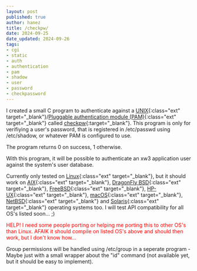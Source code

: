 ```yaml
---
layout: post
published: true
author: hanez
title: /checkpw/
date: 2024-09-25
date_updated: 2024-09-26
tags:
- cgi
- static
- auth
- authentication
- pam
- shadow
- user
- password
- checkpassword
---
```


I created a small C program to authenticate against a [UNIX](https://en.wikipedia.org/wiki/Unix){:class="ext" target="_blank"}/[Pluggable authentication module (PAM)](https://en.wikipedia.org/wiki/Pluggable_authentication_module){:class="ext" target="_blank"} called [checkpw](https://git.xw3.org/xw3/checkpw){:target="_blank"}. This program is only for verifiying a user's password, that is registered in /etc/passwd using /etc/shadow, or whatever PAM is configured to use.

The program returns 0 on success, 1 otherwise.

With this program, it will be possible to authenticate an xw3 application user against the system's user database.

Currently only tested on [Linux](https://kernel.org/){:class="ext" target="_blank"}, but it should work on [AIX](https://en.wikipedia.org/wiki/IBM_AIX){:class="ext" target="_blank"}, [DragonFly BSD](https://www.dragonflybsd.org/){:class="ext" target="_blank"}, [FreeBSD](https://www.freebsd.org/){:class="ext" target="_blank"}, [HP-UX](https://en.wikipedia.org/wiki/HP-UX){:class="ext" target="_blank"}, [macOS](https://en.wikipedia.org/wiki/MacOS){:class="ext" target="_blank"}, [NetBSD](https://netbsd.org/){:class="ext" target="_blank"} and [Solaris](https://en.wikipedia.org/wiki/Oracle_Solaris){:class="ext" target="_blank"} operating systems too. I will test API compatibility for all OS's listed soon... ;)

<span style="color: red;">HELP! I need some people porting or helping me porting this to other OS's than Linux. AFAIK it should compile on listed OS's above and should then work, but I don't know how...</span>

Group permissions will be handled using /etc/group in a seperate program - Maybe just with a small wrapper about the "id" command (not available yet, but it should be easy to implement).

